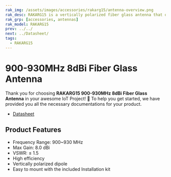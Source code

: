 ```yaml
---
rak_img: /assets/images/accessories/rakarg15/antenna-overview.png
rak_desc: RAKARG15 is a vertically polarized fiber glass antenna that operates from 860 to 930MHz with a VSWR of ≤ 1.5. It has a maximum gain of 8.0dBi.
rak_grp: [accessories, antennas]
rak_model: RAKARG15 
prev: ../../
next: ../Datasheet/
tags:
  - RAKARG15
---
```


# 900-930MHz 8dBi Fiber Glass Antenna


Thank you for choosing **RAKARG15 900-930MHz 8dBi Fiber Glass Antenna** in your awesome IoT Project! 🎉 To help you get started, we have provided you all the necessary documentations for your product.

* [Datasheet](../Datasheet/)

## Product Features

-   Frequency Range: 900~930&nbsp;MHz
-   Max Gain: 8.0&nbsp;dBi
-   VSWR: ≤ 1.5
-   High efficiency
-   Vertically polarized dipole
-   Easy to mount with the included Installation kit

